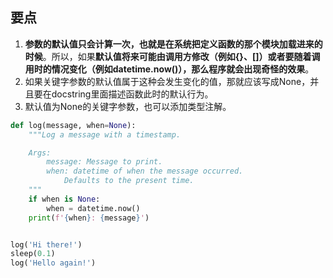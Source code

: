 ## 要点

1. **参数的默认值只会计算一次，也就是在系统把定义函数的那个模块加载进来的时候**。所以，如果**默认值将来可能由调用方修改（例如{}、[]）或者要随着调用时的情况变化（例如datetime.now()），那么程序就会出现奇怪的效果**。
2. 如果关键字参数的默认值属于这种会发生变化的值，那就应该写成None，并且要在docstring里面描述函数此时的默认行为。
3. 默认值为None的关键字参数，也可以添加类型注解。

```python
def log(message, when=None):
    """Log a message with a timestamp.

    Args:
        message: Message to print.
        when: datetime of when the message occurred.
            Defaults to the present time.
    """
    if when is None:
        when = datetime.now()
    print(f'{when}: {message}')


log('Hi there!')
sleep(0.1)
log('Hello again!')
```